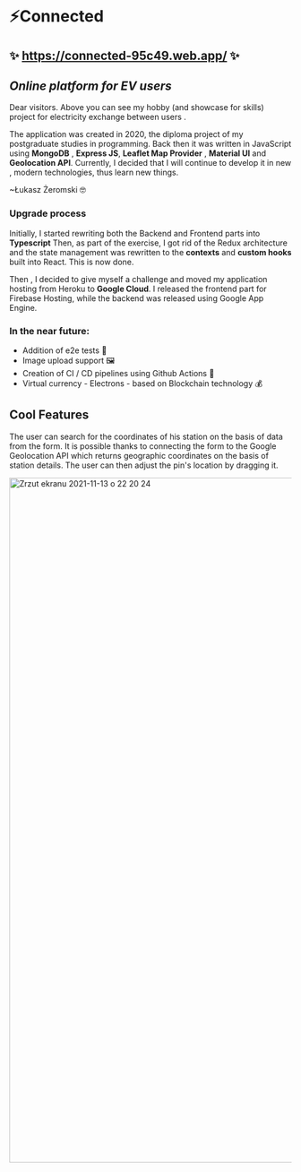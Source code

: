 # ⚡Connected

## ✨ https://connected-95c49.web.app/ ✨

## _Online platform for EV users_

Dear visitors.
Above you can see my hobby (and showcase for skills) project for electricity exchange between users .

The application was created in 2020, the diploma project of my postgraduate studies in programming. Back then it was written in JavaScript using **MongoDB** , **Express JS**, **Leaflet Map Provider** , **Material UI** and **Geolocation API**. Currently, I decided that I will continue to develop it in new , modern technologies, thus learn new things.

~Łukasz Żeromski 🤓

### Upgrade process

Initially, I started rewriting both the Backend and Frontend parts into **Typescript**
Then, as part of the exercise, I got rid of the Redux architecture and the state management was rewritten to the **contexts** and **custom hooks** built into React. This is now done.

Then , I decided to give myself a challenge and moved my application hosting from Heroku to **Google Cloud**. I released the frontend part for Firebase Hosting, while the backend was released using Google App Engine.

### In the near future:

- Addition of e2e tests 🧪
- Image upload support 🖼️
- Creation of CI / CD pipelines using Github Actions 🚰
- Virtual currency - Electrons - based on Blockchain technology 💰

## Cool Features

The user can search for the coordinates of his station on the basis of data from the form. It is possible thanks to connecting the form to the Google Geolocation API which returns geographic coordinates on the basis of station details. The user can then adjust the pin's location by dragging it.

<img width="1223" alt="Zrzut ekranu 2021-11-13 o 22 20 24" src="https://user-images.githubusercontent.com/55348672/141659500-9fa3b1a0-54b6-4a31-b140-fabbd6b1db80.png">


